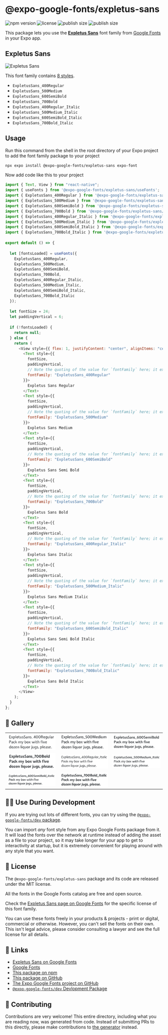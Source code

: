 # @expo-google-fonts/expletus-sans

![npm version](https://flat.badgen.net/npm/v/@expo-google-fonts/expletus-sans)
![license](https://flat.badgen.net/github/license/expo/google-fonts)
![publish size](https://flat.badgen.net/packagephobia/install/@expo-google-fonts/expletus-sans)
![publish size](https://flat.badgen.net/packagephobia/publish/@expo-google-fonts/expletus-sans)

This package lets you use the [**Expletus Sans**](https://fonts.google.com/specimen/Expletus+Sans) font family from [Google Fonts](https://fonts.google.com/) in your Expo app.

## Expletus Sans

![Expletus Sans](./font-family.png)

This font family contains [8 styles](#-gallery).

- `ExpletusSans_400Regular`
- `ExpletusSans_500Medium`
- `ExpletusSans_600SemiBold`
- `ExpletusSans_700Bold`
- `ExpletusSans_400Regular_Italic`
- `ExpletusSans_500Medium_Italic`
- `ExpletusSans_600SemiBold_Italic`
- `ExpletusSans_700Bold_Italic`

## Usage

Run this command from the shell in the root directory of your Expo project to add the font family package to your project

```sh
npx expo install @expo-google-fonts/expletus-sans expo-font
```

Now add code like this to your project

```js
import { Text, View } from "react-native";
import { useFonts } from '@expo-google-fonts/expletus-sans/useFonts';
import { ExpletusSans_400Regular } from '@expo-google-fonts/expletus-sans/400Regular';
import { ExpletusSans_500Medium } from '@expo-google-fonts/expletus-sans/500Medium';
import { ExpletusSans_600SemiBold } from '@expo-google-fonts/expletus-sans/600SemiBold';
import { ExpletusSans_700Bold } from '@expo-google-fonts/expletus-sans/700Bold';
import { ExpletusSans_400Regular_Italic } from '@expo-google-fonts/expletus-sans/400Regular_Italic';
import { ExpletusSans_500Medium_Italic } from '@expo-google-fonts/expletus-sans/500Medium_Italic';
import { ExpletusSans_600SemiBold_Italic } from '@expo-google-fonts/expletus-sans/600SemiBold_Italic';
import { ExpletusSans_700Bold_Italic } from '@expo-google-fonts/expletus-sans/700Bold_Italic';

export default () => {

  let [fontsLoaded] = useFonts({
    ExpletusSans_400Regular, 
    ExpletusSans_500Medium, 
    ExpletusSans_600SemiBold, 
    ExpletusSans_700Bold, 
    ExpletusSans_400Regular_Italic, 
    ExpletusSans_500Medium_Italic, 
    ExpletusSans_600SemiBold_Italic, 
    ExpletusSans_700Bold_Italic
  });

  let fontSize = 24;
  let paddingVertical = 6;

  if (!fontsLoaded) {
    return null;
  } else {
    return (
      <View style={{ flex: 1, justifyContent: "center", alignItems: "center" }}>
        <Text style={{
          fontSize,
          paddingVertical,
          // Note the quoting of the value for `fontFamily` here; it expects a string!
          fontFamily: "ExpletusSans_400Regular"
        }}>
          Expletus Sans Regular
        </Text>
        <Text style={{
          fontSize,
          paddingVertical,
          // Note the quoting of the value for `fontFamily` here; it expects a string!
          fontFamily: "ExpletusSans_500Medium"
        }}>
          Expletus Sans Medium
        </Text>
        <Text style={{
          fontSize,
          paddingVertical,
          // Note the quoting of the value for `fontFamily` here; it expects a string!
          fontFamily: "ExpletusSans_600SemiBold"
        }}>
          Expletus Sans Semi Bold
        </Text>
        <Text style={{
          fontSize,
          paddingVertical,
          // Note the quoting of the value for `fontFamily` here; it expects a string!
          fontFamily: "ExpletusSans_700Bold"
        }}>
          Expletus Sans Bold
        </Text>
        <Text style={{
          fontSize,
          paddingVertical,
          // Note the quoting of the value for `fontFamily` here; it expects a string!
          fontFamily: "ExpletusSans_400Regular_Italic"
        }}>
          Expletus Sans Italic
        </Text>
        <Text style={{
          fontSize,
          paddingVertical,
          // Note the quoting of the value for `fontFamily` here; it expects a string!
          fontFamily: "ExpletusSans_500Medium_Italic"
        }}>
          Expletus Sans Medium Italic
        </Text>
        <Text style={{
          fontSize,
          paddingVertical,
          // Note the quoting of the value for `fontFamily` here; it expects a string!
          fontFamily: "ExpletusSans_600SemiBold_Italic"
        }}>
          Expletus Sans Semi Bold Italic
        </Text>
        <Text style={{
          fontSize,
          paddingVertical,
          // Note the quoting of the value for `fontFamily` here; it expects a string!
          fontFamily: "ExpletusSans_700Bold_Italic"
        }}>
          Expletus Sans Bold Italic
        </Text>
      </View>
    );
  }
};
```

## 🔡 Gallery


||||
|-|-|-|
|![ExpletusSans_400Regular](./400Regular/ExpletusSans_400Regular.ttf.png)|![ExpletusSans_500Medium](./500Medium/ExpletusSans_500Medium.ttf.png)|![ExpletusSans_600SemiBold](./600SemiBold/ExpletusSans_600SemiBold.ttf.png)||
|![ExpletusSans_700Bold](./700Bold/ExpletusSans_700Bold.ttf.png)|![ExpletusSans_400Regular_Italic](./400Regular_Italic/ExpletusSans_400Regular_Italic.ttf.png)|![ExpletusSans_500Medium_Italic](./500Medium_Italic/ExpletusSans_500Medium_Italic.ttf.png)||
|![ExpletusSans_600SemiBold_Italic](./600SemiBold_Italic/ExpletusSans_600SemiBold_Italic.ttf.png)|![ExpletusSans_700Bold_Italic](./700Bold_Italic/ExpletusSans_700Bold_Italic.ttf.png)|||


## 👩‍💻 Use During Development

If you are trying out lots of different fonts, you can try using the [`@expo-google-fonts/dev` package](https://github.com/expo/google-fonts/tree/master/font-packages/dev#readme).

You can import _any_ font style from any Expo Google Fonts package from it. It will load the fonts over the network at runtime instead of adding the asset as a file to your project, so it may take longer for your app to get to interactivity at startup, but it is extremely convenient for playing around with any style that you want.


## 📖 License

The `@expo-google-fonts/expletus-sans` package and its code are released under the MIT license.

All the fonts in the Google Fonts catalog are free and open source.

Check the [Expletus Sans page on Google Fonts](https://fonts.google.com/specimen/Expletus+Sans) for the specific license of this font family.

You can use these fonts freely in your products & projects - print or digital, commercial or otherwise. However, you can't sell the fonts on their own. This isn't legal advice, please consider consulting a lawyer and see the full license for all details.

## 🔗 Links

- [Expletus Sans on Google Fonts](https://fonts.google.com/specimen/Expletus+Sans)
- [Google Fonts](https://fonts.google.com/)
- [This package on npm](https://www.npmjs.com/package/@expo-google-fonts/expletus-sans)
- [This package on GitHub](https://github.com/expo/google-fonts/tree/master/font-packages/expletus-sans)
- [The Expo Google Fonts project on GitHub](https://github.com/expo/google-fonts)
- [`@expo-google-fonts/dev` Devlopment Package](https://github.com/expo/google-fonts/tree/master/font-packages/dev)

## 🤝 Contributing

Contributions are very welcome! This entire directory, including what you are reading now, was generated from code. Instead of submitting PRs to this directly, please make contributions to [the generator](https://github.com/expo/google-fonts/tree/master/packages/generator) instead.
